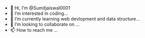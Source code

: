 - 👋 Hi, I’m @Sumitjaiswal0001
- 👀 I’m interested in coding...
- 🌱 I’m currently learning web devlopment and data structure...
- 💞️ I’m looking to collaborate on ...
- 📫 How to reach me ...

<!---
Sumitjaiswal0001/Sumitjaiswal0001 is a ✨ special ✨ repository because its `README.md` (this file) appears on your GitHub profile.
You can click the Preview link to take a look at your changes.
--->
